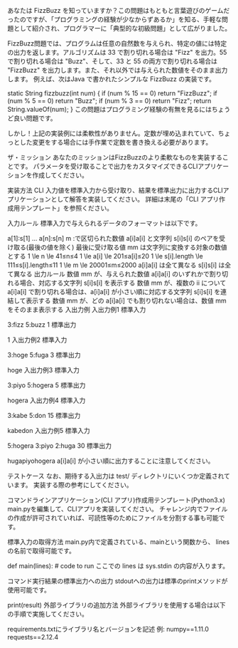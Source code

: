 あなたは FizzBuzz を知っていますか？この問題はもともと言葉遊びのゲームだったのですが、「プログラミングの経験が少なからずあるか」を知る、手軽な問題として紹介され、プログラマーに「典型的な初級問題」として広がりました。

FizzBuzz問題では、プログラムは任意の自然数を与えられ、特定の値には特定の出力を返します。アルゴリズムは 33 で割り切れる場合は "Fizz" を出力。55 で割り切れる場合は "Buzz"、そして、33 と 55 の両方で割り切れる場合は "FizzBuzz" を出力します。また、それ以外では与えられた数値をそのまま出力します。
例えば、次はJava で書かれたシンプルな FizzBuzz の実装です。

static String fizzbuzz(int num) {
  if (num % 15 == 0) return "FizzBuzz";
  if (num % 5 == 0) return "Buzz";
  if (num % 3 == 0) return "Fizz";
  return String.valueOf(num);
}
この問題はプログラミング経験の有無を見るにはちょうど良い問題です。

しかし！上記の実装例には柔軟性がありません。定数が埋め込まれていて、ちょっとした変更をする場合には手作業で定数を書き換える必要があります。

ザ・ミッション
あなたのミッションはFizzBuzzのより柔軟なものを実装することです。
パラメータを受け取ることで出力をカスタマイズできるCLIアプリケーションを作成してください。

実装方法
CLI
入力値を標準入力から受け取り、結果を標準出力に出力するCLIアプリケーションとして解答を実装してください。
詳細は末尾の「CLI アプリ作成用テンプレート」を参照ください。

入力ルール
標準入力で与えられるデータのフォーマットは以下です。

a[1]:s[1] ... a[n]:s[n] m
:で区切られた数値 a[i]a[i] と文字列 s[i]s[i] のペアを受け取る(最後の値を除く)
最後に受け取る値 mm は文字列に変換する対象の数値とする
1 \le n \le 41≤n≤4
1 \le a[i] \le 201≤a[i]≤20
1 \le s[i].length \le 111≤s[i].length≤11
1 \le m \le 20001≤m≤2000
a[i]a[i] は全て異なる
s[i]s[i] は全て異なる
出力ルール
数値 mm が、与えられた数値 a[i]a[i] のいずれかで割り切れる場合、対応する文字列 s[i]s[i] を表示する
数値 mm が、複数の ii について a[i]a[i] で割り切れる場合は、a[i]a[i] が小さい順に対応する文字列 s[i]s[i] を連結して表示する
数値 mm が、どの a[i]a[i] でも割り切れない場合は、数値 mm をそのまま表示する
入出力例
入出力例1
標準入力

3:fizz 5:buzz 1
標準出力

1
入出力例2
標準入力

3:hoge 5:fuga 3
標準出力

hoge
入出力例3
標準入力

3:piyo 5:hogera 5
標準出力

hogera
入出力例4
標準入力

3:kabe 5:don 15
標準出力

kabedon
入出力例5
標準入力

5:hogera 3:piyo 2:huga 30
標準出力

hugapiyohogera
a[i]a[i] が小さい順に出力することに注意してください。

テストケース
なお、期待する入出力は test/ ディレクトリにいくつか定義されています。
実装する際の参考にしてください。

コマンドラインアプリケーション(CLI アプリ)作成用テンプレート(Python3.x)
main.pyを編集して、CLIアプリを実装してください。
チャレンジ内でファイルの作成が許可されていれば、可読性等のためにファイルを分割する事も可能です。

標準入力の取得方法
main.py内で定義されている、mainという関数から、 lines の名前で取得可能です。

def main(lines):
    # code to run
ここでの lines は sys.stdin の内容が入ります。

コマンド実行結果の標準出力への出力
stdoutへの出力は標準のprintメソッドが使用可能です。

print(result)
外部ライブラリの追加方法
外部ライブラリを使用する場合は以下の手順で実施してください。

requirements.txtにライブラリ名とバージョンを記述
例:
numpy==1.11.0
requests==2.12.4